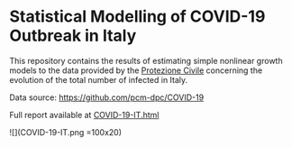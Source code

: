 # Statistical Modelling of COVID-19 Outbreak in Italy

This repository contains the results of estimating simple nonlinear growth models to the data provided by the [Protezione Civile](http://www.protezionecivile.it/attivita-rischi/rischio-sanitario/emergenze/coronavirus) concerning the evolution of the total number of infected in Italy.   

Data source: https://github.com/pcm-dpc/COVID-19  

Full report available at [COVID-19-IT.html](https://htmlpreview.github.io/?https://github.com/luca-scr/COVID-19-IT/blob/master/COVID-19-IT.html)  
  

![](COVID-19-IT.png =100x20) 

